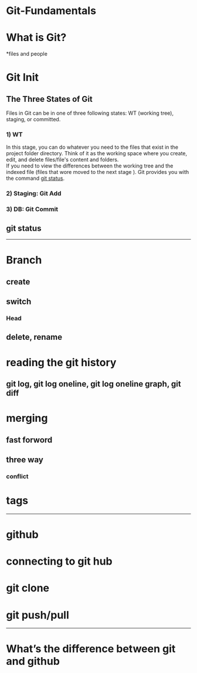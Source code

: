 # Git-Fundamentals

# What is Git?
*files and people

# Git Init

## The Three States of Git
Files in Git can be in one of three following states: WT (working tree), staging, or committed.

### 1) WT

In this stage, you can do whatever you need to the files that exist in the project folder directory. Think of it as the working space where you create, edit, and delete files/file's content and folders.</br>If you need to view the differences between the working tree and the indexed file (files that wore moved to the next stage ). Git provides you with the command [git status](https://github.com/jawaher-alqotym/git-fundamentals/section-A/README.md#git-status).

### 2) Staging: Git Add

### 3) DB: Git Commit

## git status

------------------------------------

# Branch

## create

## switch
### Head 

## delete, rename 

# reading the git history
## git log, git log oneline, git log oneline graph, git diff

# merging
## fast forword
## three way
### conflict

# tags

--------------------------------------
# github

# connecting to git hub

# git clone

# git push/pull


-------------------------------------
# What’s the difference between git and github








